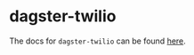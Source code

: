 # dagster-twilio

The docs for `dagster-twilio` can be found
[here](https://docs.dagster.io/_apidocs/libraries/dagster-twilio).
